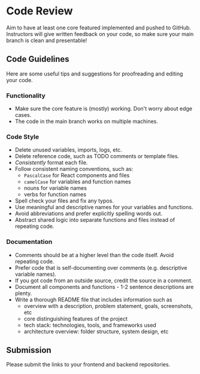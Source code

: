 # Code Review

Aim to have at least one core featured implemented and pushed to GitHub. Instructors will
give written feedback on your code, so make sure your main branch is clean and
presentable!

## Code Guidelines

Here are some useful tips and suggestions for proofreading and editing your code.

### Functionality

- Make sure the core feature is (mostly) working. Don't worry about edge cases.
- The code in the main branch works on multiple machines.

### Code Style

- Delete unused variables, imports, logs, etc.
- Delete reference code, such as TODO comments or template files.
- _Consistently_ format each file.
- Follow consistent naming conventions, such as:
  - `PascalCase` for React components and files
  - `camelCase` for variables and function names
  - nouns for variable names
  - verbs for function names
- Spell check your files and fix any typos.
- Use meaningful and descriptive names for your variables and functions.
- Avoid abbreviations and prefer explicitly spelling words out.
- Abstract shared logic into separate functions and files instead of repeating code.

### Documentation

- Comments should be at a higher level than the code itself. Avoid repeating code.
- Prefer code that is self-documenting over comments (e.g. descriptive variable names).
- If you got code from an outside source, credit the source in a comment.
- Document all components and functions - 1-2 sentence descriptions are plenty.
- Write a thorough README file that includes information such as
  - overview with a description, problem statement, goals, screenshots, etc
  - core distinguishing features of the project
  - tech stack: technologies, tools, and frameworks used
  - architecture overview: folder structure, system design, etc

## Submission

Please submit the links to your frontend and backend repositories.
